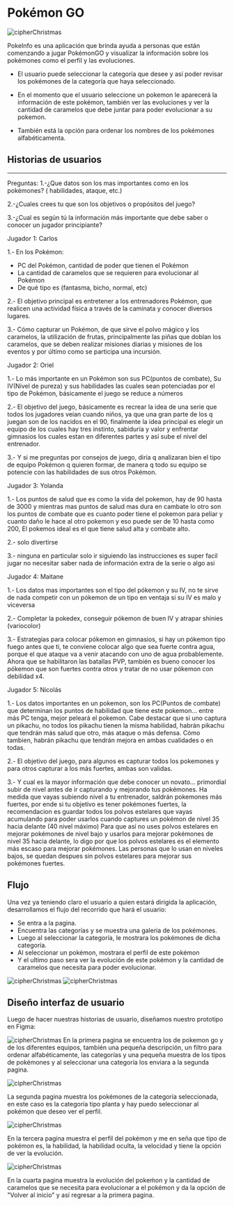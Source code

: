 # Pokémon GO
![cipherChristmas](imagenes/241232_1_5bec8f2e39ae2.jpg)

PokeInfo es una aplicación que brinda ayuda a personas que están comenzando a jugar PokémonGO y visualizar la información sobre los pokémones como el perfil y las evoluciones.

* El usuario puede seleccionar la categoría que desee y así poder revisar los pokémones de la categoría que haya seleccionado.

* En el momento que el usuario seleccione un pokemon le aparecerá la información de este pokémon, también ver las evoluciones y ver la cantidad de caramelos que debe juntar para poder evolucionar a su pokemon.

* También está la opción para ordenar los nombres de los pokémones alfabéticamenta.

## Historias de usuarios 
***

Preguntas: 
1.-¿Que datos son los mas importantes como en los pokémones? ( habilidades, ataque, etc.) 

2.-¿Cuales crees tu que son los objetivos o propósitos del juego?

3.-¿Cual es según tú la información más importante que debe saber o conocer un jugador principiante?

Jugador 1: Carlos 

1.-  En los Pokémon: 

* PC del Pokémon, cantidad de poder que tienen el Pokémon 
* La cantidad de caramelos que se requieren para evolucionar al Pokémon 
* De  qué tipo es (fantasma, bicho, normal, etc)

2.- El objetivo principal es entretener a los entrenadores Pokémon, que realicen una actividad física a través de la caminata y conocer diversos lugares. 

3.- Cómo capturar un Pokémon, de que sirve el polvo mágico y los caramelos, la utilización de frutas, principalmente las piñas que doblan los caramelos, que se deben realizar misiones diarias y misiones de los eventos y por último como se participa una incursión.

Jugador 2: Oriel

1.- Lo más importante en un Pokémon son sus PC(puntos de combate), Su IV(Nivel de pureza) y sus habilidades las cuales sean potenciadas por el tipo de Pokémon, básicamente el juego se reduce a números

2.- El objetivo del juego, básicamente es recrear la idea de una serie que todos los jugadores veían cuando niños, ya que una gran parte de los q juegan son de los nacidos en el 90, finalmente la idea principal es elegir un equipo de los cuales hay tres instinto, sabiduría y valor y enfrentar gimnasios los cuales estan en diferentes partes y así sube el nivel del entrenador.

3.- Y si me preguntas por consejos de juego, diría q analizaran bien el tipo de equipo Pokémon q quieren formar, de manera q todo su equipo se potencie con las habilidades de sus otros Pokémon.

Jugador 3: Yolanda

1.- Los puntos de salud que es como la vida del pokemon, hay de 90 hasta de 3000 y mientras mas puntos de salud mas dura en cambate lo otro son los puntos de combate que es cuanto poder tiene el pokemon para peliar y cuanto daño le hace al otro pokemon y eso puede ser de 10 hasta como 200, El pokemos ideal es el que tiene salud alta y combate alto.

2.- solo divertirse

3.- ninguna en particular solo ir siguiendo las instrucciones es super facil jugar no necesitar saber nada de información extra de la serie o algo asi

Jugador 4: Maitane

1.- Los datos mas importantes son el tipo del pókemon y su IV, no te sirve de nada competir con un pókemon de un tipo en ventaja si su IV es malo y viceversa

2.- Completar la pokedex, conseguir pókemon de buen IV y atrapar shinies (variocolor)

3.- Estrategias para colocar pókemon en gimnasios, si hay un pókemon tipo fuego antes que ti, te conviene colocar algo que sea fuerte contra agua, porque el que ataque va a venir atacando con uno de agua probablemente. Ahora que se habilitaron las batallas PVP, también es bueno conocer los pókemon que son fuertes contra otros y tratar de no usar pókemon con debilidad x4.

Jugador 5: Nicolás

1.- Los datos importantes en un pokemon, son los PC(Puntos de combate) que determinan los puntos de habilidad que tiene este pokemon... entre más PC tenga, mejor peleará el pokemon.
Cabe destacar que si uno captura un pikachu, no todos los pikachu tienen la misma habilidad, habrán pikachu que tendrán más salud que otro, más ataque o más defensa.
Cómo tambien, habrán pikachu que tendrán mejora en ambas cualidades o en todas.

2.- El objetivo del juego, para algunos es capturar todos los pokemones y para otros capturar a los más fuertes, ambas son validas.

3.- Y cual es la mayor información que debe conocer un novato... primordial subir de nivel antes de ir capturando y mejorando tus pokémones.
Ha medida que vayas subiendo nivel a tu entrenador, saldrán pokemones más fuertes, por ende si tu objetivo es tener pokémones fuertes, la recomendacion es guardar todos los polvos estelares que vayas acumulando para poder usarlos cuando captures un pokémon de nivel 35 hacia delante (40 nivel máximo)
Para que así no uses polvos estelares en mejorar pokémones de nivel bajo y usarlos para mejorar pokémones de nivel 35 hacia delante, lo digo por que los polvos estelares es el elemento más escaso para mejorar pokémones. Las personas que lo usan en niveles bajos, se quedan despues sin polvos estelares para mejorar sus pokémones fuertes.

## Flujo

Una vez ya teniendo claro el usuario a quien estará dirigida la aplicación, desarrollamos el flujo del recorrido que hará el usuario:

* Se entra a la pagina.
* Encuentra las categorías y se muestra una galeria de los pokémones.
* Luego al seleccionar la categoría, le mostrara los pokémones de dicha categoría.
* Al seleccionar un pokémon, mostrara el perfil de este pokémon
* Y el ultimo paso sera ver la evolución de este pokémon y la cantidad de caramelos que necesita para poder evolucionar.

![cipherChristmas](imagenes/20190110_083339.jpg)
![cipherChristmas](imagenes/20190103_210443.jpg)

## Diseño interfaz de usuario

Luego de hacer nuestras historias de usuario, diseñamos nuestro prototipo en Figma:

![cipherChristmas](imagenes/cap1.png)
En la primera pagina se encuentra los de pokemon go y de los diferentes equipos, también una pequeña descripción, un filtro para ordenar alfabéticamente, las categorías y una pequeña muestra de los tipos de pokémones y al seleccionar una categoría los enviara a la segunda pagina.

![cipherChristmas](imagenes/cap2.png)

La segunda pagina muestra los pokémones de la categoría seleccionada, en este caso es la categoría tipo planta y hay puedo seleccionar al pokémon que deseo ver el perfil.

![cipherChristmas](imagenes/cap3.png)

En la tercera pagina muestra el perfil del pokémon y me en seña que tipo de pokémon es, la habilidad, la habilidad oculta, la velocidad y tiene la opción de ver la evolución.

![cipherChristmas](imagenes/cap4.png)

En la cuarta pagina muestra la evolución del pokeḿon y la cantidad de caramelos que se necesita para evolucionar a el pokémon y da la opción de "Volver al inicio" y así regresar a la primera pagina.













